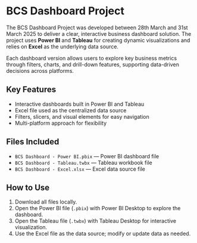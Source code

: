 # BCS Dashboard Project

The BCS Dashboard Project was developed between 28th March and 31st March 2025 to deliver a clear, interactive business dashboard solution. The project uses **Power BI** and **Tableau** for creating dynamic visualizations and relies on **Excel** as the underlying data source.

Each dashboard version allows users to explore key business metrics through filters, charts, and drill-down features, supporting data-driven decisions across platforms.

## Key Features
- Interactive dashboards built in Power BI and Tableau
- Excel file used as the centralized data source
- Filters, slicers, and visual elements for easy navigation
- Multi-platform approach for flexibility

## Files Included
- `BCS Dashboard - Power BI.pbix` — Power BI dashboard file  
- `BCS Dashboard - Tableau.twbx` — Tableau workbook file  
- `BCS Dashboard - Excel.xlsx` — Excel data source file  

## How to Use
1. Download all files locally.
2. Open the Power BI file (`.pbix`) with Power BI Desktop to explore the dashboard.
3. Open the Tableau file (`.twbx`) with Tableau Desktop for interactive visualization.
4. Use the Excel file as the data source; modify or update data as needed.
